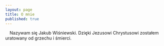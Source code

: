 ```yaml
---
layout: page
title: O mnie
published: true
---
```


<img style="float:left; padding-right: 1em; padding-bottom: 1em;" alt="" src="/pl/images/jakewis.jpg">

Nazywam się Jakub Wiśniewski. 
Dzięki Jezusowi Chrystusowi zostałem uratowany od grzechu i śmierci. 






